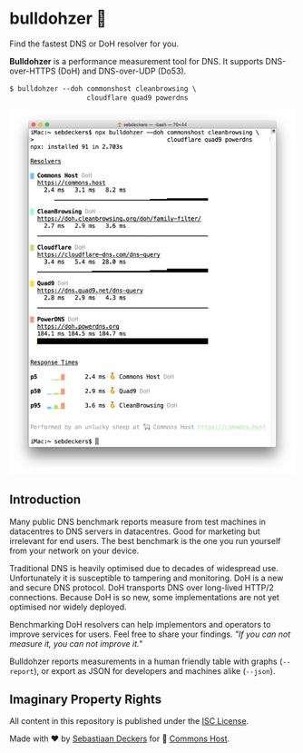 # bulldohzer 🚜

Find the fastest DNS or DoH resolver for you.

**Bulldohzer** is a performance measurement tool for DNS. It supports DNS-over-HTTPS (DoH) and DNS-over-UDP (Do53).

```shell
$ bulldohzer --doh commonshost cleanbrowsing \
                   cloudflare quad9 powerdns
```

![Screenshot](./bulldohzer.png)

## Introduction

Many public DNS benchmark reports measure from test machines in datacentres to DNS servers in datacentres. Good for marketing but irrelevant for end users. The best benchmark is the one you run yourself from your network on your device.

Traditional DNS is heavily optimised due to decades of widespread use. Unfortunately it is susceptible to tampering and monitoring. DoH is a new and secure DNS protocol. DoH transports DNS over long-lived HTTP/2 connections. Because DoH is so new, some implementations are not yet optimised nor widely deployed.

Benchmarking DoH resolvers can help implementors and operators to improve services for users. Feel free to share your findings. *"If you can not measure it, you can not improve it."*

Bulldohzer reports measurements in a human friendly table with graphs (`--report`), or export as JSON for developers and machines alike (`--json`).

## Imaginary Property Rights

All content in this repository is published under the [ISC License](https://opensource.org/licenses/ISC).

Made with ❤️ by [Sebastiaan Deckers](https://twitter.com/sebdeckers) for 🐑 [Commons Host](https://commons.host).
